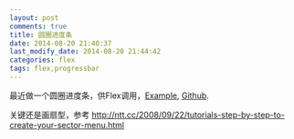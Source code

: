 ```yaml
---
layout: post
comments: true
title: 圆圈进度条
date: 2014-08-20 21:40:37 
last_modify_date: 2014-08-20 21:44:42 
categories: flex
tags: flex,progressbar
---
```


最近做一个圆圈进度条，供Flex调用，[Example](http://huang-x-h.github.io/ProgressCircle/), [Github](https://github.com/huang-x-h/ProgressCircle).

关键还是画扇型，参考 http://ntt.cc/2008/09/22/tutorials-step-by-step-to-create-your-sector-menu.html



